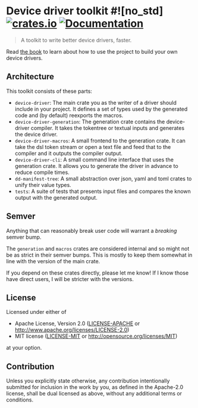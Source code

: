 # Device driver toolkit #![no_std] [![crates.io](https://img.shields.io/crates/v/device-driver.svg)](https://crates.io/crates/device-driver) [![Documentation](https://docs.rs/device-driver/badge.svg)](https://docs.rs/device-driver)

> A toolkit to write better device drivers, faster.

Read [the book](https://diondokter.github.io/device-driver/) to learn about how to use the project to build your own device drivers.

## Architecture

This toolkit consists of these parts:

- `device-driver`: The main crate you as the writer of a driver should include in your project.
  It defines a set of types used by the generated code and (by default) reexports the macros.
- `device-driver-generation`: The generation crate contains the device-driver compiler. It takes the tokentree or textual
  inputs and generates the device driver.
- `device-driver-macros`: A small frontend to the generation crate. It can take the dsl token stream or open a text file
  and feed that to the compiler and it outputs the compiler output.
- `device-driver-cli`: A small command line interface that uses the generation crate. It allows you to generate the driver in advance to reduce compile times.
- `dd-manifest-tree`: A small abstraction over json, yaml and toml crates to unify their value types.
- `tests`: A suite of tests that presents input files and compares the known output with the generated output.

## Semver

Anything that can reasonably break user code will warrant a *breaking* semver bump.

The `generation` and `macros` crates are considered internal and so might not be as strict in their semver bumps.
This is mostly to keep them somewhat in line with the version of the main crate.

If you depend on these crates directly, please let me know! If I know those have direct users, I will be stricter with the versions.

## License

Licensed under either of

 * Apache License, Version 2.0
   ([LICENSE-APACHE](LICENSE-APACHE) or http://www.apache.org/licenses/LICENSE-2.0)
 * MIT license
   ([LICENSE-MIT](LICENSE-MIT) or http://opensource.org/licenses/MIT)

at your option.

## Contribution

Unless you explicitly state otherwise, any contribution intentionally submitted
for inclusion in the work by you, as defined in the Apache-2.0 license, shall be
dual licensed as above, without any additional terms or conditions.
